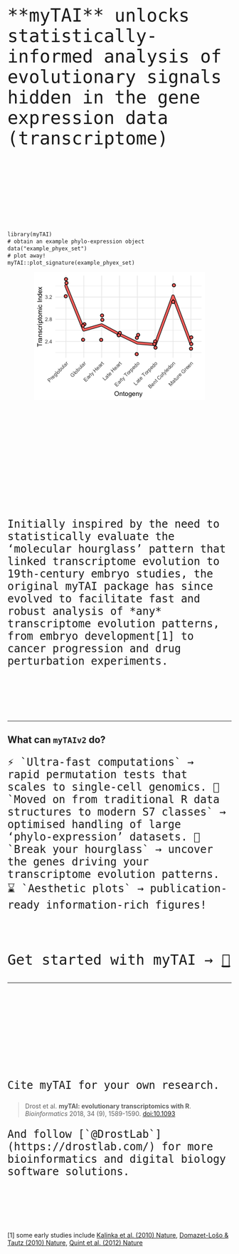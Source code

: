 <br/><br/>

<br/><br/>

<br/><br/>

<p style="font-family: &#39;Fira Mono&#39;, monospace; font-size: 2.5rem;">
**myTAI** unlocks statistically-informed analysis of evolutionary
signals hidden in the gene expression data (transcriptome)
</p>

<br/><br/>

<br/><br/>

<br/><br/>

    library(myTAI)
    # obtain an example phylo-expression object
    data("example_phyex_set")
    # plot away!
    myTAI::plot_signature(example_phyex_set)  

<img src="index_files/figure-markdown_strict/unnamed-chunk-1-1.png" alt="plot_signature_output" style="display: block; margin: auto;" />

<br/><br/>

<br/><br/>

<br/><br/>

<br/><br/>

<br/><br/>

<p style="font-family: &#39;Fira Mono&#39;, monospace; font-size: 1.5rem;">
Initially inspired by the need to statistically evaluate the ‘molecular
hourglass’ pattern that linked transcriptome evolution to 19th-century
embryo studies, the original myTAI package has since evolved to
facilitate fast and robust analysis of *any* transcriptome evolution
patterns, from embryo development[1] to cancer progression and drug
perturbation experiments.
</p>

<br/><br/>

<br/><br/>

------------------------------------------------------------------------

## What can `myTAIv2` do?

<p style="font-family: &#39;Fira Mono&#39;, monospace; font-size: 1.5rem;">
⚡ `Ultra-fast computations` → rapid permutation tests that scales to
single-cell genomics.  
🦾 `Moved on from traditional R data structures to modern S7 classes` →
optimised handling of large ‘phylo-expression’ datasets.  
🔨 `Break your hourglass` → uncover the genes driving your transcriptome
evolution patterns.  
⌛ `Aesthetic plots` → publication-ready information-rich figures!
</p>

<br/><br/>

<p style="font-family: &#39;Fira Mono&#39;, monospace; font-size: 2rem;">
Get started with myTAI →
<a href="articles/myTAI.html" class="btn btn-outline-light" style="font-family: 'Fira Mono', monospace; font-size: 2rem;">
🍹 </a>
</p>

------------------------------------------------------------------------

<br/><br/>

<br/><br/>

<br/><br/>

<br/><br/>

<p style="font-family: &#39;Fira Mono&#39;, monospace; font-size: 1.5rem;">
Cite myTAI for your own research.
</p>
<p style="font-family: &#39;Fira Mono&#39;, monospace; font-size: 1.5rem;">

> Drost et al. **myTAI: evolutionary transcriptomics with R**.
> *Bioinformatics* 2018, 34 (9), 1589-1590.
> [doi:10.1093](https://academic.oup.com/bioinformatics/advance-article/doi/10.1093/bioinformatics/btx835/4772684)

</p>
<p style="font-family: &#39;Fira Mono&#39;, monospace; font-size: 1.5rem;">
And follow [`@DrostLab`](https://drostlab.com/) for more bioinformatics
and digital biology software solutions.
</p>

<br/><br/>

<br/><br/>

[1] some early studies include [Kalinka et al. (2010)
Nature](https://www.nature.com/articles/nature09634), [Domazet-Lošo &
Tautz (2010) Nature](https://www.nature.com/articles/nature09632),
[Quint et al. (2012)
Nature](https://www.nature.com/articles/nature11394)
